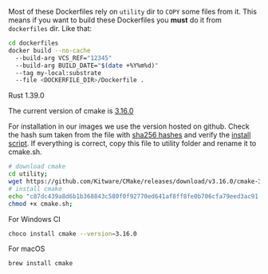 Most of these Dockerfiles rely on `utility` dir to `COPY` some files from it.
This means if you want to build these Dockerfiles you **must** do it from `dockerfiles` dir.
Like that:

```bash
cd dockerfiles
docker build --no-cache
  --build-arg VCS_REF="12345"
  --build-arg BUILD_DATE="$(date +%Y%m%d)"
  --tag my-local:substrate
  --file <DOCKERFILE_DIR>/Dockerfile .
```

Rust 1.39.0

The current version of cmake is [3.16.0](https://github.com/Kitware/CMake/tree/v3.16.0)

For installation in our images we use the version hosted on github. Check the hash sum taken from the file with [sha256 hashes](https://github.com/Kitware/CMake/releases/download/v3.16.0/cmake-3.16.0-SHA-256.txt) and verify the [install script](https://github.com/Kitware/CMake/releases/download/v3.16.0/cmake-3.16.0-Linux-x86_64.sh).
If everything is correct, copy this file to utility folder and rename it to cmake.sh.

```bash
# download cmake
cd utility;
wget https://github.com/Kitware/CMake/releases/download/v3.16.0/cmake-3.16.0-Linux-x86_64.sh cp cmake-3.16.0-Linux-x86_64.sh cmake.sh
# install cmake
echo "c87dc439a8d6b1b368843c580f0f92770ed641af8ff8fe0b706cfa79eed3ac91 cmake.sh" | sha256sum -c - || exit 1;
chmod +x cmake.sh;
```

For Windows CI

```bash
choco install cmake --version=3.16.0
```

For macOS

```bash
brew install cmake
```
